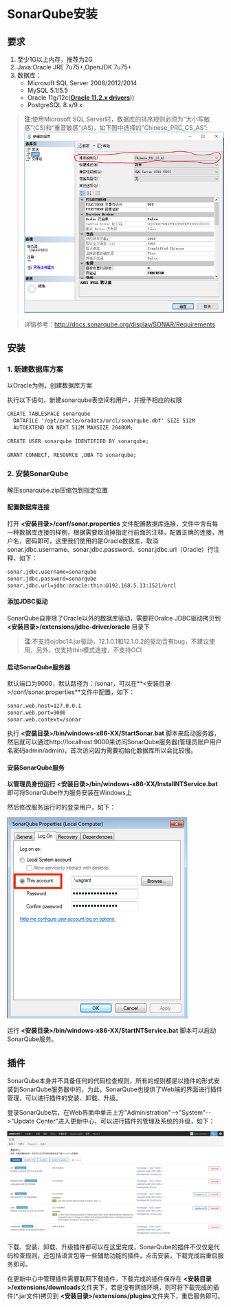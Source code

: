 # SonarQube安装

## 要求

1. 至少1G以上内存，推荐为2G
2. Java:Oracle JRE 7u75+,OpenJDK 7u75+
3. 数据库：
    - Microsoft SQL Server 2008/2012/2014
    - MySQL 5.1/5.5
    - Oracle 11g/12c(**[Oracle 11.2.x drivers](http://www.oracle.com/technetwork/database/enterprise-edition/jdbc-112010-090769.html)**))
    - PostgreSQL 8.x/9.x

> **注**:使用Microsoft SQL Server时，数据库的排序规则必须为“大小写敏感”(CS)和“重音敏感”(AS)，如下图中选择的“Chinese_PRC_CS_AS”:
> ![](images/sonarqube_installation/SQLServer_Collation.png)

> 详情参考：http://docs.sonarqube.org/display/SONAR/Requirements

## 安装

### 1. 新建数据库方案
以Oracle为例，创建数据库方案

执行以下语句，新建sonarqube表空间和用户，并授予相应的权限

```
CREATE TABLESPACE sonarqube
  DATAFILE '/opt/oracle/oradata/orcl/sonarqube.dbf' SIZE 512M
  AUTOEXTEND ON NEXT 512M MAXSIZE 20480M;

CREATE USER sonarqube IDENTIFIED BY sonarqube;

GRANT CONNECT, RESOURCE ,DBA TO sonarqube;
```

### 2. 安装SonarQube

解压sonarqube.zip压缩包到指定位置

#### 配置数据库连接

打开 **<安装目录>/conf/sonar.properties** 文件配置数据库连接，文件中含有每一种数据库连接的样例，根据需要取消掉指定行前面的注释，配置正确的连接，用户名，密码即可，这里我们使用的是Oracle数据库，取消sonar.jdbc.username、sonar.jdbc.password、sonar.jdbc.url（Oracle）行注释，如下：

```
sonar.jdbc.username=sonarqube
sonar.jdbc.password=sonarqube
sonar.jdbc.url=jdbc:oracle:thin:@192.168.5.13:1521/orcl
```

#### 添加JDBC驱动

SonarQube自带除了Oracle以外的数据库驱动，需要将Oralce JDBC驱动拷贝到 **<安装目录>/extensions/jdbc-driver/oracle** 目录下

> **注**:不支持ojdbc14.jar驱动，12.1.0.1和12.1.0.2的驱动含有bug，不建议使用，另外，仅支持thin模式连接，不支持OCI

#### 启动SonarQube服务器
默认端口为9000，默认路径为：/sonar，可以在**<安装目录>/conf/sonar.properties**文件中配置，如下：

```
sonar.web.host=127.0.0.1
sonar.web.port=9000
sonar.web.context=/sonar
```

执行 **<安装目录>/bin/windows-x86-XX/StartSonar.bat** 脚本来启动服务器，然后就可以通过http://localhost:9000来访问SonarQube服务器(管理员账户用户名密码admin/admin)，首次访问因为需要初始化数据库所以会比较慢。

#### 安装SonarQube服务
**以管理员身份运行** **<安装目录>/bin/windows-x86-XX/InstallNTService.bat** 即可将SonarQube作为服务安装在Windows上

然后修改服务运行时的登录用户，如下：

![](images/sonarqube_installation/Service_Account_Modify.png)

运行 **<安装目录>/bin/windows-x86-XX/StartNTService.bat** 脚本可以启动SonarQube服务。

## 插件

SonarQube本身并不具备任何的代码检查规则，所有的规则都是以插件的形式安装到SonarQube服务器中的，为此，SonarQube也提供了Web端的界面进行插件管理，可以进行插件的安装、卸载、升级。

登录SonarQube后，在Web界面中单击上方"Administration"-->"System"-->"Update Center"进入更新中心，可以进行插件的管理及系统的升级，如下：

![](images/sonarqube_installation/SonarQube_UpdateCenter.png)

下载、安装、卸载、升级插件都可以在这里完成，SonarQube的插件不仅仅是代码检查规则，还包括语言包等一些辅助功能的插件，点击安装，下载完成后重启服务即可。

在更新中心中管理插件需要联网下载插件，下载完成的插件保存在 **<安装目录>/extensions/downloads**文件夹下，若是没有网络环境，则可将下载完成的插件(*.jar文件)拷贝到  **<安装目录>/extensions/plugins**文件夹下，重启服务即可。
